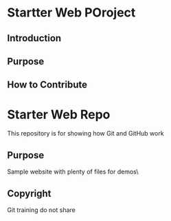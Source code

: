 # Startter Web POroject

## Introduction

## Purpose

## How to Contribute

# Starter Web Repo

This repository is for showing how Git and GitHub work

## Purpose

Sample website with plenty of files for demos\

## Copyright 
Git training do not share